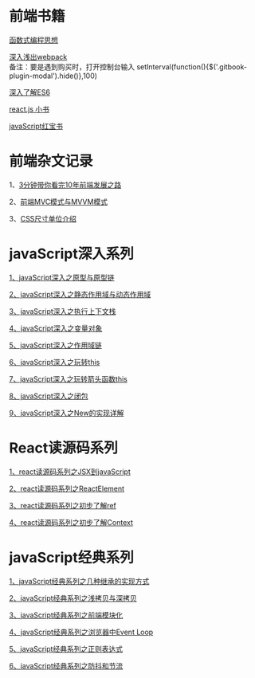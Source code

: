 # 前端书籍

[函数式编程思想](https://llh911001.gitbooks.io/mostly-adequate-guide-chinese/content/ )
 
[深入浅出webpack](http://webpack.wuhaolin.cn/1%E5%85%A5%E9%97%A8/1-1%E5%89%8D%E7%AB%AF%E7%9A%84%E5%8F%91%E5%B1%95.html )  
备注：要是遇到购买时，打开控制台输入 setInterval(function(){$('.gitbook-plugin-modal').hide()},100)

[深入了解ES6](https://oshotokill.gitbooks.io/understandinges6-simplified-chinese/content/chapter_1.html)

[react.js 小书](http://huziketang.mangojuice.top/books/react/)

[javaScript红宝书](https://github.com/wangzhenggui/blog/files/4856212/JavaScript.3.pdf)

# 前端杂文记录
1、[3分钟带你看完10年前端发展之路](https://juejin.im/post/5ac9c6f451882555677ed301 )

2、[前端MVC模式与MVVM模式](https://juejin.im/post/5c80aacb51882533d6708838 )

3、[CSS尺寸单位介绍](https://segmentfault.com/a/1190000018495806 )

# javaScript深入系列

[1、javaScript深入之原型与原型链](https://github.com/wangzhenggui/blog/issues/1)

[2、javaScript深入之静态作用域与动态作用域](https://github.com/wangzhenggui/blog/issues/2)

[3、javaScript深入之执行上下文栈](https://github.com/wangzhenggui/blog/issues/3)

[4、javaScript深入之变量对象](https://github.com/wangzhenggui/blog/issues/4)

[5、javaScript深入之作用域链](https://github.com/wangzhenggui/blog/issues/5)

[6、javaScript深入之玩转this](https://github.com/wangzhenggui/blog/issues/6)

[7、javaScript深入之玩转箭头函数this](https://github.com/wangzhenggui/blog/issues/7)

[8、javaScript深入之闭包](https://github.com/wangzhenggui/blog/issues/8)

[9、javaScript深入之New的实现详解](https://github.com/wangzhenggui/blog/issues/14)

# React读源码系列

[1、react读源码系列之JSX到javaScript](https://github.com/wangzhenggui/blog/issues/9)

[2、react读源码系列之ReactElement](https://github.com/wangzhenggui/blog/issues/10)

[3、react读源码系列之初步了解ref](https://github.com/wangzhenggui/blog/issues/11)

[4、react读源码系列之初步了解Context](https://github.com/wangzhenggui/blog/issues/12)

# javaScript经典系列

[1、javaScript经典系列之几种继承的实现方式](https://github.com/wangzhenggui/blog/issues/13)

[2、javaScript经典系列之浅拷贝与深拷贝](https://github.com/wangzhenggui/blog/issues/15)

[3、javaScript经典系列之前端模块化](https://github.com/wangzhenggui/blog/issues/16)

[4、javaScript经典系列之浏览器中Event Loop](https://github.com/wangzhenggui/blog/issues/17)

[5、javaScript经典系列之正则表达式](https://github.com/wangzhenggui/blog/issues/18)

[6、javaScript经典系列之防抖和节流](https://github.com/wangzhenggui/blog/issues/19)




